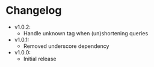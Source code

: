 # Changelog

* v1.0.2:
	* Handle unknown tag when (un)shortening queries
* v1.0.1:
	* Removed underscore dependency
* v1.0.0:
	* Initial release
